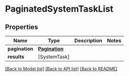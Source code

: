 # PaginatedSystemTaskList

## Properties
Name | Type | Description | Notes
------------ | ------------- | ------------- | -------------
**pagination** | [**Pagination**](Pagination.md) |  | 
**results** | [SystemTask] |  | 

[[Back to Model list]](../README.md#documentation-for-models) [[Back to API list]](../README.md#documentation-for-api-endpoints) [[Back to README]](../README.md)



